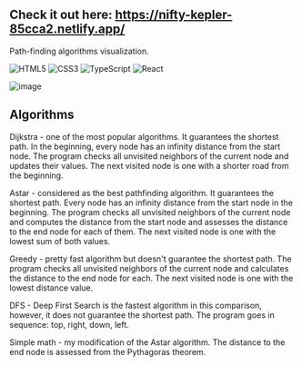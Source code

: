 ## Check it out here: https://nifty-kepler-85cca2.netlify.app/

Path-finding algorithms visualization.

![HTML5](https://img.shields.io/badge/html5-%23E34F26.svg?style=for-the-badge&logo=html5&logoColor=white)
![CSS3](https://img.shields.io/badge/css3-%231572B6.svg?style=for-the-badge&logo=css3&logoColor=white)
![TypeScript](https://img.shields.io/badge/typescript-%23007ACC.svg?style=for-the-badge&logo=typescript&logoColor=white)
![React](https://img.shields.io/badge/react-%2320232a.svg?style=for-the-badge&logo=react&logoColor=%2361DAFB)

![image](https://user-images.githubusercontent.com/64146291/175317979-a9001a3f-c78e-451e-a111-4b49d9ae5d26.png)

## Algorithms

Dijkstra - one of the most popular algorithms. It guarantees the shortest path. In the beginning, every node has an infinity distance from the start node. The program checks all unvisited neighbors of the current node and updates their values. The next visited node is one with a shorter road from the beginning.

Astar - considered as the best pathfinding algorithm. It guarantees the shortest path. Every node has an infinity distance from the start node in the beginning. The program checks all unvisited neighbors of the current node and computes the distance from the start node and assesses the distance to the end node for each of them. The next visited node is one with the lowest sum of both values.

Greedy - pretty fast algorithm but doesn't guarantee the shortest path. The program checks all unvisited neighbors of the current node and calculates the distance to the end node for each. The next visited node is one with the lowest distance value.

DFS - Deep First Search is the fastest algorithm in this comparison, however, it does not guarantee the shortest path. The program goes in sequence: top, right, down, left.

Simple math - my modification of the Astar algorithm. The distance to the end node is assessed from the Pythagoras theorem.
